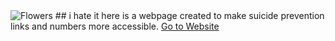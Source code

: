 <img src="https://i.postimg.cc/vH4vVzwv/Screenshot-from-2021-08-31-17-54-58.png" alt="Flowers" style="width:auto;">
</picture> 
## i hate it here is a webpage created to make suicide prevention links and numbers more accessible.
<picture>
<source media="(min-width:650px)" srcset="img_pink_flowers.jpg">
<source media="(min-width:465px)" srcset="img_white_flower.jpg">
<a href="https://christianbrasch.github.io/ihih/">Go to Website</a>

